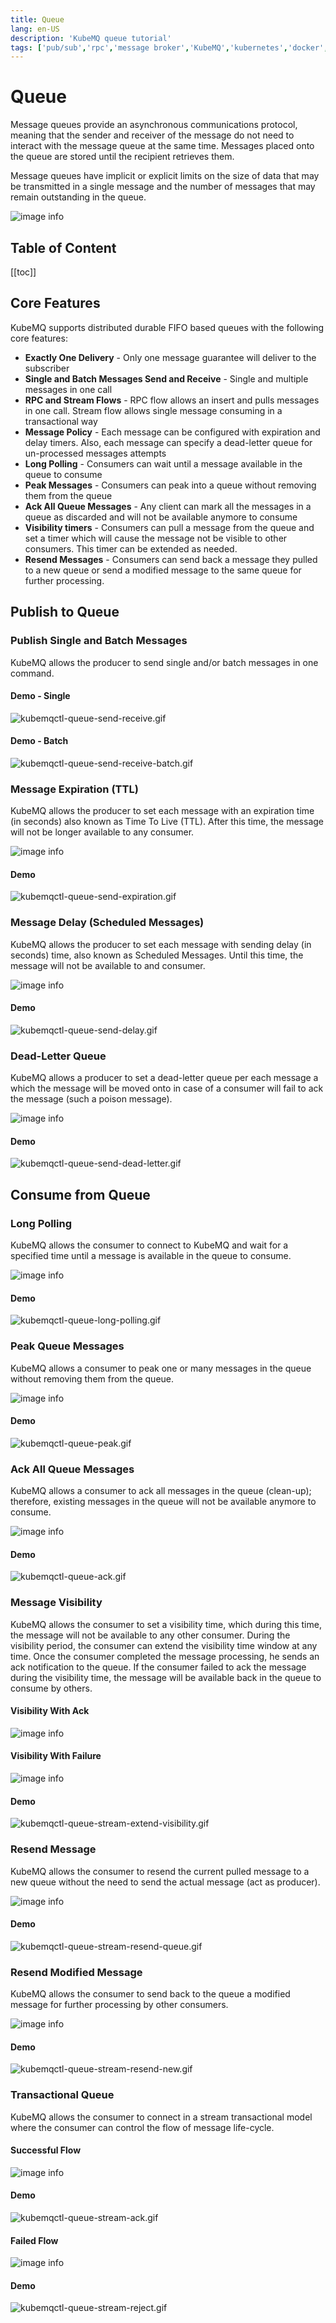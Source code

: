 ```yaml
---
title: Queue
lang: en-US
description: 'KubeMQ queue tutorial'
tags: ['pub/sub','rpc','message broker','KubeMQ','kubernetes','docker','cloud native','message queue','guide','tutorial','queue']
---
```

# Queue <Badge text="v1.6.0+"/> <Badge text="stable"/>
Message queues provide an asynchronous communications protocol, meaning that the sender and receiver of the message do not need to interact with the message queue at the same time. Messages placed onto the queue are stored until the recipient retrieves them.

Message queues have implicit or explicit limits on the size of data that may be transmitted in a single message and the number of messages that may remain outstanding in the queue.

![image info](./images/queue.png)
## Table of Content
[[toc]]

## Core Features
KubeMQ supports distributed durable FIFO based queues with the following core features:

- **Exactly One Delivery** - Only one message guarantee will deliver to the subscriber
- **Single and Batch Messages Send and Receive** - Single and multiple messages in one call
- **RPC and Stream Flows** - RPC flow allows an insert and pulls messages in one call. Stream flow allows single message consuming in a transactional way
- **Message Policy** - Each message can be configured with expiration and delay timers. Also, each message can specify a dead-letter queue for un-processed messages attempts
- **Long Polling** - Consumers can wait until a message available in the queue to consume
- **Peak Messages** - Consumers can peak into a queue without removing them from the queue
- **Ack All Queue Messages** - Any client can mark all the messages in a queue as discarded and will not be available anymore to consume
- **Visibility timers** - Consumers can pull a message from the queue and set a timer which will cause the message not be visible to other consumers. This timer can be extended as needed.
- **Resend Messages** - Consumers can send back a message they pulled to a new queue or send a modified message to the same queue for further processing.

## Publish to Queue

### Publish Single and Batch Messages
KubeMQ allows the producer to send single and/or batch messages in one command.

#### Demo - Single

![kubemqctl-queue-send-receive.gif](./demo/kubemqctl-queue-send-receive.gif)

#### Demo - Batch

![kubemqctl-queue-send-receive-batch.gif](./demo/kubemqctl-queue-send-receive-batch.gif)

### Message Expiration (TTL)
KubeMQ allows the producer to set each message with an expiration time (in seconds) also known as Time To Live (TTL). After this time, the message will not be longer available to any consumer.

![image info](./images/queue-expiration.png)

#### Demo

![kubemqctl-queue-send-expiration.gif](./demo/kubemqctl-queue-send-expiration.gif)

### Message Delay (Scheduled Messages)
KubeMQ allows the producer to set each message with sending delay (in seconds) time, also known as Scheduled Messages. Until this time, the message will not be available to and consumer.

![image info](./images/queue-delay.png)

#### Demo

![kubemqctl-queue-send-delay.gif](./demo/kubemqctl-queue-send-delay.gif)

### Dead-Letter Queue
KubeMQ allows a producer to set a dead-letter queue per each message a which the message will be moved onto in case of a consumer will fail to ack the message (such a poison message).

 ![image info](./images/queue-dead-letter.png)

#### Demo

![kubemqctl-queue-send-dead-letter.gif](./demo/kubemqctl-queue-send-dead-letter.gif)

## Consume from Queue

### Long Polling
KubeMQ allows the consumer to connect to KubeMQ and wait for a specified time until a message is available in the queue to consume.

![image info](./images/queue-long-polling.png)

#### Demo

![kubemqctl-queue-long-polling.gif](./demo/kubemqctl-queue-long-polling.gif)

### Peak Queue Messages

KubeMQ allows a consumer to peak one or many messages in the queue without removing them from the queue.

![image info](./images/queue-peak.png)

#### Demo

![kubemqctl-queue-peak.gif](./demo/kubemqctl-queue-peak.gif)

### Ack All Queue Messages

KubeMQ allows a consumer to ack all messages in the queue (clean-up); therefore, existing messages in the queue will not be available anymore to consume.

 ![image info](./images/queue-ack-all.png)

#### Demo

![kubemqctl-queue-ack.gif](./demo/kubemqctl-queue-ack.gif)

### Message Visibility

KubeMQ allows the consumer to set a visibility time, which during this time, the message will not be available to any other consumer. During the visibility period, the consumer can extend the visibility time window at any time. Once the consumer completed the message processing, he sends an ack notification to the queue. If the consumer failed to ack the message during the visibility time, the message will be available back in the queue to consume by others.

#### Visibility With Ack
  ![image info](./images/queue-visibility-ack.png)

#### Visibility With Failure
  ![image info](./images/queue-visibility-reject.png)

#### Demo

![kubemqctl-queue-stream-extend-visibility.gif](./demo/kubemqctl-queue-stream-extend-visibility.gif)

### Resend Message

KubeMQ allows the consumer to resend the current pulled message to a new queue without the need to send the actual message (act as producer).

![image info](./images/queue-resend.png)

#### Demo

![kubemqctl-queue-stream-resend-queue.gif](./demo/kubemqctl-queue-stream-resend-queue.gif)

### Resend Modified Message

KubeMQ allows the consumer to send back to the queue a modified message for further processing by other consumers.

![image info](./images/queue-resend-new.png)

#### Demo

![kubemqctl-queue-stream-resend-new.gif](./demo/kubemqctl-queue-stream-resend-new.gif)
### Transactional Queue

KubeMQ allows the consumer to connect in a stream transactional model where the consumer can control the flow of message life-cycle.

#### Successful Flow

![image info](./images/queue-stream-flow-ok.png)

#### Demo

![kubemqctl-queue-stream-ack.gif](./demo/kubemqctl-queue-stream-ack.gif)

#### Failed Flow

![image info](./images/queue-stream-flow-fail.png)

#### Demo

![kubemqctl-queue-stream-reject.gif](./demo/kubemqctl-queue-stream-reject.gif)
